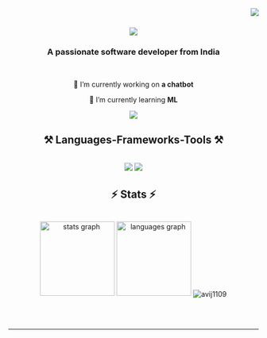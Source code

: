 
<img align="right" src="https://visitor-badge.laobi.icu/badge?page_id=avij1109.avij1109" />
<h1 align="center">
    <img src="https://readme-typing-svg.herokuapp.com/?font=Righteous&size=35&center=true&vCenter=true&width=500&height=70&duration=4000&lines=Hi+There!+👋;+I'm+Avinash+Jain!;" />
</h1>
<h3 align="center">A passionate software developer from India</h3>

<br/>
<div align="center">
 
 🔭 I’m currently working on **a chatbot**
 
 🌱 I’m currently learning **ML**



 </div>
 <div align="center"> 

  <a href="https://www.linkedin.com/in/avinash-jain-7689b5290" target="_blank">
    <img src="https://img.shields.io/badge/LinkedIn-0077B5?style=for-the-badge&logo=linkedin&logoColor=white" target="_blank" />
  </a>

  </a>
</div>
<h2 align="center">⚒️ Languages-Frameworks-Tools ⚒️</h2>
<br/>
<div align="center">
    <img src="https://skillicons.dev/icons?i=react,html,css,git,python" />
    <img src="https://skillicons.dev/icons?i=nodejs,javascript,typescript,express,flask" /><br>
</div>
<h2 align="center">⚡ Stats ⚡</h2>
<br>
<div align=center>
  <img src="https://github-readme-stats.vercel.app/api?username=avij1109&hide_title=false&hide_rank=false&show_icons=true&include_all_commits=true&count_private=true&disable_animations=false&theme=dracula&locale=en&hide_border=false" height="150" alt="stats graph"  />
  <img src="https://github-readme-stats.vercel.app/api/top-langs?username=avij1109&locale=en&hide_title=false&layout=compact&card_width=320&langs_count=5&theme=dracula&hide_border=false" height="150" alt="languages graph"  />
    <img align="center" src="https://github-readme-streak-stats.herokuapp.com/?user=avij1109&" alt="avij1109" />
</div> 

</div>

<br/><br/>

<hr/>

<br/>
<!--
**avij1109/avij1109** is a ✨ _special_ ✨ repository because its `README.md` (this file) appears on your GitHub profile.

Here are some ideas to get you started:

- 🔭 I’m currently working on ...
- 🌱 I’m currently learning ...
- 👯 I’m looking to collaborate on ...
- 🤔 I’m looking for help with ...
- 💬 Ask me about ...
- 📫 How to reach me: ...
- 😄 Pronouns: ...
- ⚡ Fun fact: ...
-->
